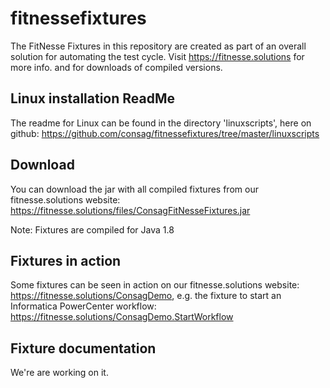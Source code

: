# fitnessefixtures
The FitNesse Fixtures in this repository are created as part of an overall solution for automating the test cycle.
Visit https://fitnesse.solutions for more info.
and for downloads of compiled versions.

## Linux installation ReadMe
The readme for Linux can be found in the directory 'linuxscripts', here on github: https://github.com/consag/fitnessefixtures/tree/master/linuxscripts


## Download
You can download the jar with all compiled fixtures from our fitnesse.solutions website: https://fitnesse.solutions/files/ConsagFitNesseFixtures.jar

Note: Fixtures are compiled for Java 1.8

## Fixtures in action

Some fixtures can be seen in action on our fitnesse.solutions website: https://fitnesse.solutions/ConsagDemo, e.g. the fixture to start an Informatica PowerCenter workflow: https://fitnesse.solutions/ConsagDemo.StartWorkflow 

## Fixture documentation
We're are working on it.

